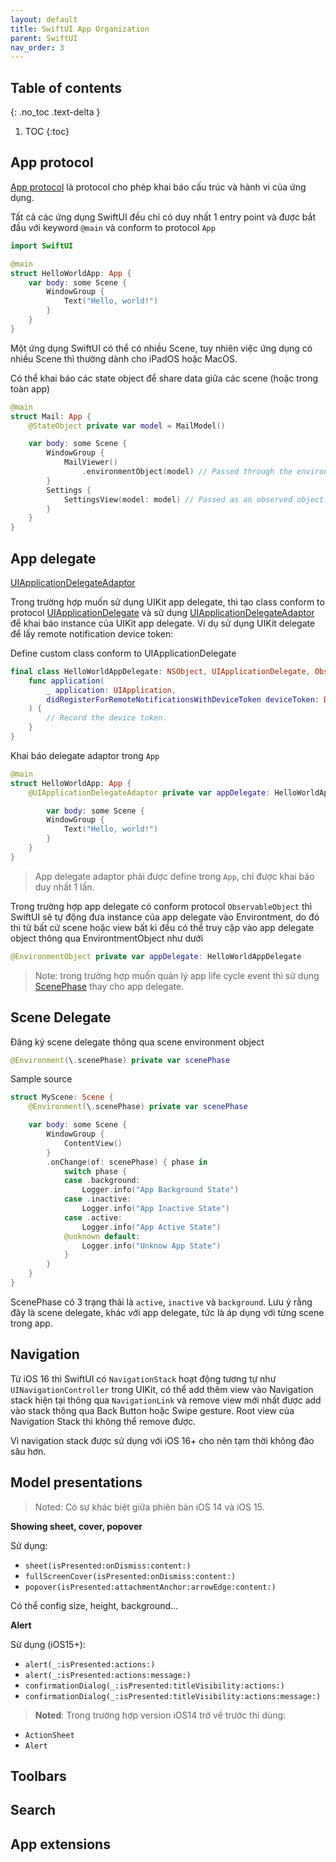 ```yaml
---
layout: default
title: SwiftUI App Organization
parent: SwiftUI
nav_order: 3
---
```


## Table of contents

{: .no_toc .text-delta }

1. TOC
{:toc}

## App protocol

[App protocol](https://developer.apple.com/documentation/swiftui/app) là protocol cho phép khai báo cấu trúc và hành vi của ứng dụng.

Tất cả các ứng dụng SwiftUI đều chỉ có duy nhất 1 entry point và được bắt đầu với keyword `@main` và conform to protocol `App`

```swift
import SwiftUI

@main
struct HelloWorldApp: App {
    var body: some Scene {
        WindowGroup {
            Text("Hello, world!")
        }
    }
}
```

Một ứng dụng SwiftUI có thể có nhiều Scene, tuy nhiên việc ứng dụng có nhiều Scene thì thường dành cho iPadOS hoặc MacOS.

Có thể khai báo các state object để share data giữa các scene (hoặc trong toàn app)

```swift
@main
struct Mail: App {
    @StateObject private var model = MailModel()

    var body: some Scene {
        WindowGroup {
            MailViewer()
                .environmentObject(model) // Passed through the environment.
        }
        Settings {
            SettingsView(model: model) // Passed as an observed object.
        }
    }
}
```

## App delegate

[UIApplicationDelegateAdaptor](https://developer.apple.com/documentation/swiftui/uiapplicationdelegateadaptor)

Trong trường hợp muốn sử dụng UIKit app delegate, thì tạo class conform to protocol [UIApplicationDelegate](https://developer.apple.com/documentation/uikit/uiapplicationdelegate) và sử dụng [UIApplicationDelegateAdaptor](https://developer.apple.com/documentation/swiftui/uiapplicationdelegateadaptor) để khai báo instance của UIKit app delegate. Ví dụ sử dụng UIKit delegate để lấy remote notification device token:

Define custom class conform to UIApplicationDelegate

```swift
final class HelloWorldAppDelegate: NSObject, UIApplicationDelegate, ObservableObject {
    func application(
        _ application: UIApplication,
        didRegisterForRemoteNotificationsWithDeviceToken deviceToken: Data
    ) {
        // Record the device token.
    }
}
```

Khai báo delegate adaptor trong `App`

```swift
@main
struct HelloWorldApp: App {
    @UIApplicationDelegateAdaptor private var appDelegate: HelloWorldAppDelegate

        var body: some Scene {
        WindowGroup {
            Text("Hello, world!")
        }
    }
}
```

> App delegate adaptor phải được define trong `App`, chỉ được khai báo duy nhất 1 lần.

Trong trường hợp app delegate có conform protocol `ObservableObject` thì SwiftUI sẽ tự động đưa instance của app delegate vào Environtment, do đó thì từ bất cứ scene hoặc view bất kì đều có thể truy cập vào app delegate object thông qua EnvirontmentObject như dưới

```swift
@EnvironmentObject private var appDelegate: HelloWorldAppDelegate
```

> Note: trong trường hợp muốn quản lý app life cycle event thì sử dụng [ScenePhase](https://developer.apple.com/documentation/swiftui/scenephase) thay cho app delegate.

## Scene Delegate

Đăng ký scene delegate thông qua scene environment object

```swift
@Environment(\.scenePhase) private var scenePhase
```

Sample source

```swift
struct MyScene: Scene {
    @Environment(\.scenePhase) private var scenePhase

    var body: some Scene {
        WindowGroup {
            ContentView()
        }
        .onChange(of: scenePhase) { phase in
            switch phase {
            case .background:
                Logger.info("App Background State")
            case .inactive:
                Logger.info("App Inactive State")
            case .active:
                Logger.info("App Active State")
            @unknown default:
                Logger.info("Unknow App State")
            }
        }
    }
}
```

ScenePhase có 3 trạng thái là `active`, `inactive` và `background`. Lưu ý rằng đây là scene delegate, khác với app delegate, tức là áp dụng với từng scene trong app.

## Navigation

Từ iOS 16 thì SwiftUI có `NavigationStack` hoạt động tương tự như `UINavigationController` trong UIKit, có thể add thêm view vào Navigation stack hiện tại thông qua `NavigationLink` và remove view mới nhất được add vào stack thông qua Back Button hoặc Swipe gesture. Root view của Navigation Stack thì không thể remove được.

Vì navigation stack được sử dụng với iOS 16+ cho nên tạm thời không đào sâu hơn.

## Model presentations

> Noted: Có sự khác biệt giữa phiên bản iOS 14 và iOS 15.

**Showing sheet, cover, popover**

Sử dụng:

- `sheet(isPresented:onDismiss:content:)`
- `fullScreenCover(isPresented:onDismiss:content:)`
- `popover(isPresented:attachmentAnchor:arrowEdge:content:)`

Có thể config size, height, background...

**Alert**

Sử dụng (iOS15+):

- `alert(_:isPresented:actions:)`
- `alert(_:isPresented:actions:message:)`
- `confirmationDialog(_:isPresented:titleVisibility:actions:)`
- `confirmationDialog(_:isPresented:titleVisibility:actions:message:)`

> **Noted**: Trong trường hợp version iOS14 trở về trước thì dùng:

- `ActionSheet`
- `Alert`

## Toolbars
## Search
## App extensions